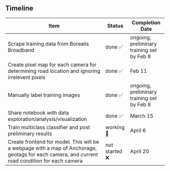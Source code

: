## Timeline
Item | Status | Completion Date
-----|--------|----------------
Scrape training data from Borealis Broadband | done ✅ | ongoing, preliminary training set by Feb 8
Create pixel map for each camera for determining road location and ignoring irrelevent pixels | done ✅ | Feb 11
Manually label training images | done ✅ | ongoing, preliminary training set by Feb 8
Share notebook with data exploration/analysis/visualization | done ✅ | March 15
Train multiclass classifier and post preliminary results | working 🚧 | April 6
Create frontend for model. This will be a webpage with a map of Anchorage, geotags for each camera, and current road condition for each camera | not started ❌ | April 20
